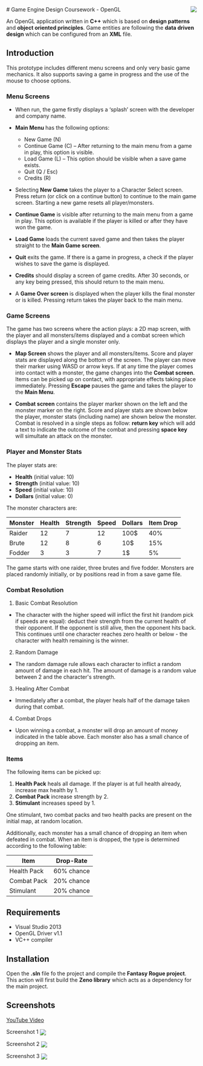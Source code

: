 <img src="project-logo.png" align="right" />
# Game Engine Design Coursework - OpenGL

An OpenGL application written in **C++** which is based on **design patterns** and **object oriented principles**. Game entities are following the **data driven design** which can be configured from an **XML** file.

## Introduction

This prototype includes different menu screens and only very basic game mechanics. It also supports saving a game in progress and the use of the mouse to choose options.

### Menu Screens

  -	When run, the game firstly displays a ‘splash’ screen with the developer and company name.

  - **Main Menu** has the following options:
    -	New Game (N)
    - Continue Game (C) – After returning to the main menu from a game in play, this option is visible.
    - Load Game (L) – This option should be visible when a save game exists.
    - Quit (Q / Esc)
    - Credits (R)
    
  -	Selecting **New Game** takes the player to a Character Select screen. Press return (or click on a continue button) to continue to the main game screen. Starting a new game resets all player/monsters.
  
  -	**Continue Game** is visible after returning to the main menu from a game in play. This option is available if the player is killed or after they have won the game.
  
  -	**Load Game** loads the current saved game and then takes the player straight to the **Main Game screen**.
  
  -	**Quit** exits the game. If there is a game in progress, a check if the player wishes to save the game is displayed. 
  
  -	**Credits** should display a screen of game credits. After 30 seconds, or any key being pressed, this should return to the main menu.
  
  -	A **Game Over screen** is displayed when the player kills the final monster or is killed. Pressing return takes the player back to the main menu. 

### Game Screens

The game has two screens where the action plays: a 2D map screen, with the player and all monsters/items displayed and a combat screen which displays the player and a single monster only.

-	**Map Screen** shows the player and all monsters/items. Score and player stats are displayed along the bottom of the screen. The player can move their marker using WASD or arrow keys. If at any time the player comes into contact with a monster, the game changes into the **Combat screen**. Items can be picked up on contact, with appropriate effects taking place immediately. Pressing **Escape**  pauses the game and takes the player to the **Main Menu**.

-	**Combat screen** contains the player marker shown on the left and the monster marker on the right. Score and player stats are shown below the player, monster stats (including name) are shown below the monster. Combat is resolved in a single steps as follow: **return key** which will add a text to indicate the outcome of the combat and pressing **space key** will simultate an attack on the monster.

### Player and Monster Stats

The player stats are: 

- **Health** (initial value: 10)
- **Strength** (initial value: 10)
- **Speed** (initial value: 10)
- **Dollars** (initial value: 0)

The monster characters are:

Monster | Health | Strength | Speed | Dollars | Item Drop
--- | --- | --- | --- | --- | ---
Raider | 12 | 7 | 12 | 100$ | 40%
Brute | 12 | 8 | 6 | 10$ | 15%
Fodder | 3 | 3 | 7 | 1$ | 5%

The game starts with one raider, three brutes and five fodder. Monsters are placed randomly initially, or by positions read in from a save game file.

### Combat Resolution

1. Basic Combat Resolution

  - The character with the higher speed will inflict the first hit (random pick if speeds are equal): deduct their strength from the current health of their opponent. If the opponent is still alive, then the opponent hits back. This continues until one character reaches zero health or below - the character with health remaining is the winner.

2. Random Damage

  - The random damage rule allows each character to inflict a random amount of damage in each hit. The amount of damage is a random value between 2 and the character's strength.
  
3. Healing After Combat

  - Immediately after a combat, the player heals half of the damage taken during that combat.
   
4. Combat Drops

  - Upon winning a combat, a monster will drop an amount of money indicated in the table above. Each monster also has a small chance of dropping an item.

### Items

The following items can be picked up:

1. **Health Pack** heals all damage. If the player is at full health already, increase max health by 1.
2. **Combat Pack** increase strength by 2.
3. **Stimulant** increases speed by 1.

One stimulant, two combat packs and two health packs are present on the initial map, at random location.

Additionally, each monster has a small chance of dropping an item when defeated in combat. When an item is dropped, the type is determined according to the following table:

Item | Drop-Rate
--- | ---
Health Pack | 60% chance
Combat Pack | 20% chance
Stimulant |	20% chance

## Requirements

- Visual Studio 2013
- OpenGL Driver v1.1
- VC++ compiler

## Installation

Open the **.sln** file fo the project and compile the **Fantasy Rogue project**. This action will first build the **Zeno library** which acts as a dependency for the main project.

## Screenshots

[YouTube Video](https://www.youtube.com/watch?v=HVz_eqnoEmg)

Screenshot 1
<img src="screenshot-1.png" align="center" />

Screenshot 2
<img src="screenshot-2.png" align="center" />

Screenshot 3
<img src="screenshot-3.png" align="center" />
